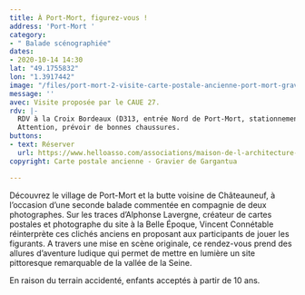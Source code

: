 ```yaml
---
title: À Port-Mort, figurez-vous !
address: 'Port-Mort '
category:
- " Balade scénographiée"
dates:
- 2020-10-14 14:30
lat: "49.1755832"
lon: "1.3917442"
image: "/files/port-mort-2-visite-carte-postale-ancienne-port-mort-gravier-de-gargantua.jpg"
message: ''
avec: Visite proposée par le CAUE 27.
rdv: |-
  RDV à la Croix Bordeaux (D313, entrée Nord de Port-Mort, stationnement sur herbe).
  Attention, prévoir de bonnes chaussures.
buttons:
- text: Réserver
  url: https://www.helloasso.com/associations/maison-de-l-architecture-de-normandie-le-forum/evenements/a-port-mort-figurez-vous-1
copyright: Carte postale ancienne - Gravier de Gargantua

---
```

Découvrez le village de Port-Mort et la butte voisine de Châteauneuf, à l’occasion d’une seconde balade commentée en compagnie de deux photographes. Sur les traces d’Alphonse Lavergne, créateur de cartes postales et photographe du site à la Belle Époque, Vincent Connétable réinterprète ces clichés anciens en proposant aux participants de jouer les figurants. A travers une mise en scène originale, ce rendez-vous prend des allures d’aventure ludique qui permet de mettre en lumière un site pittoresque remarquable de la vallée de la Seine.

En raison du terrain accidenté, enfants acceptés à partir de 10 ans.